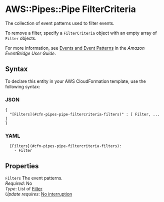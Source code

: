 # AWS::Pipes::Pipe FilterCriteria<a name="aws-properties-pipes-pipe-filtercriteria"></a>

The collection of event patterns used to filter events\.

To remove a filter, specify a `FilterCriteria` object with an empty array of `Filter` objects\.

For more information, see [Events and Event Patterns](https://docs.aws.amazon.com/eventbridge/latest/userguide/eventbridge-and-event-patterns.html) in the _Amazon EventBridge User Guide_\.

## Syntax<a name="aws-properties-pipes-pipe-filtercriteria-syntax"></a>

To declare this entity in your AWS CloudFormation template, use the following syntax:

### JSON<a name="aws-properties-pipes-pipe-filtercriteria-syntax.json"></a>

```
{
  "[Filters](#cfn-pipes-pipe-filtercriteria-filters)" : [ Filter, ... ]
}
```

### YAML<a name="aws-properties-pipes-pipe-filtercriteria-syntax.yaml"></a>

```
  [Filters](#cfn-pipes-pipe-filtercriteria-filters):
    - Filter
```

## Properties<a name="aws-properties-pipes-pipe-filtercriteria-properties"></a>

`Filters` <a name="cfn-pipes-pipe-filtercriteria-filters"></a>
The event patterns\.  
_Required_: No  
_Type_: List of [Filter](aws-properties-pipes-pipe-filter.md)  
_Update requires_: [No interruption](https://docs.aws.amazon.com/AWSCloudFormation/latest/UserGuide/using-cfn-updating-stacks-update-behaviors.html#update-no-interrupt)
